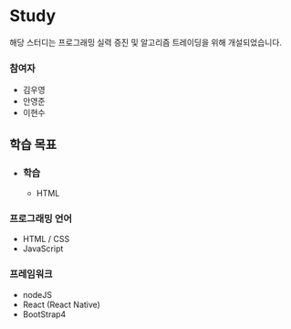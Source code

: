 # Study

해당 스터디는 프로그래밍 실력 증진 및 알고리즘 트레이딩을 위해 개설되었습니다.

### 참여자

- 김우영
- 안영준
- 이현수

## 학습 목표

- ### 학습 

  - HTML

### 프로그래밍 언어

- HTML / CSS
- JavaScript

### 프레임워크 

- nodeJS
- React (React Native)
- BootStrap4
